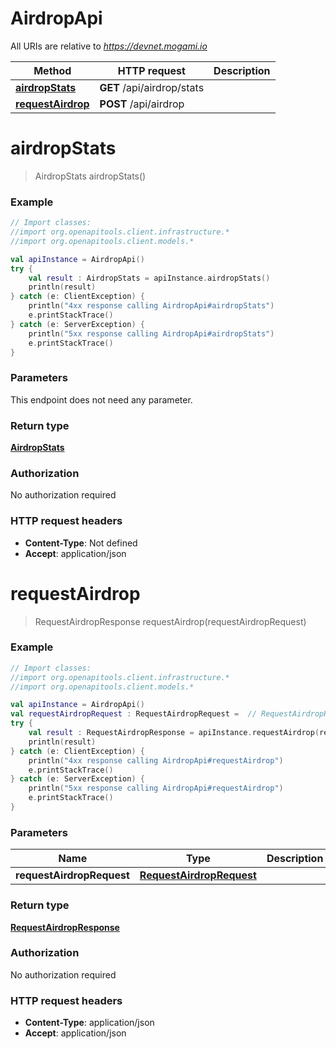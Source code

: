 # AirdropApi

All URIs are relative to *https://devnet.mogami.io*

Method | HTTP request | Description
------------- | ------------- | -------------
[**airdropStats**](AirdropApi.md#airdropStats) | **GET** /api/airdrop/stats | 
[**requestAirdrop**](AirdropApi.md#requestAirdrop) | **POST** /api/airdrop | 


<a name="airdropStats"></a>
# **airdropStats**
> AirdropStats airdropStats()



### Example
```kotlin
// Import classes:
//import org.openapitools.client.infrastructure.*
//import org.openapitools.client.models.*

val apiInstance = AirdropApi()
try {
    val result : AirdropStats = apiInstance.airdropStats()
    println(result)
} catch (e: ClientException) {
    println("4xx response calling AirdropApi#airdropStats")
    e.printStackTrace()
} catch (e: ServerException) {
    println("5xx response calling AirdropApi#airdropStats")
    e.printStackTrace()
}
```

### Parameters
This endpoint does not need any parameter.

### Return type

[**AirdropStats**](AirdropStats.md)

### Authorization

No authorization required

### HTTP request headers

 - **Content-Type**: Not defined
 - **Accept**: application/json

<a name="requestAirdrop"></a>
# **requestAirdrop**
> RequestAirdropResponse requestAirdrop(requestAirdropRequest)



### Example
```kotlin
// Import classes:
//import org.openapitools.client.infrastructure.*
//import org.openapitools.client.models.*

val apiInstance = AirdropApi()
val requestAirdropRequest : RequestAirdropRequest =  // RequestAirdropRequest | 
try {
    val result : RequestAirdropResponse = apiInstance.requestAirdrop(requestAirdropRequest)
    println(result)
} catch (e: ClientException) {
    println("4xx response calling AirdropApi#requestAirdrop")
    e.printStackTrace()
} catch (e: ServerException) {
    println("5xx response calling AirdropApi#requestAirdrop")
    e.printStackTrace()
}
```

### Parameters

Name | Type | Description  | Notes
------------- | ------------- | ------------- | -------------
 **requestAirdropRequest** | [**RequestAirdropRequest**](RequestAirdropRequest.md)|  |

### Return type

[**RequestAirdropResponse**](RequestAirdropResponse.md)

### Authorization

No authorization required

### HTTP request headers

 - **Content-Type**: application/json
 - **Accept**: application/json

